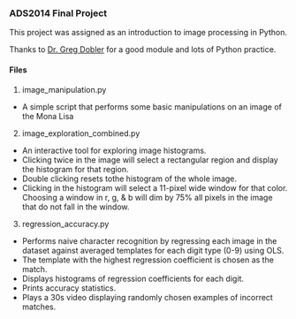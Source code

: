 ### ADS2014 Final Project

This project was assigned as an introduction to image processing in Python.

Thanks to [Dr. Greg Dobler](https://github.com/gdobler/ads14) for a good module and lots of Python practice.

#### Files

1. image_manipulation.py 
  * A simple script that performs some basic manipulations on an image of the Mona Lisa

2. image_exploration_combined.py
  * An interactive tool for exploring image histograms. 
  * Clicking twice in the image will select a rectangular region and display the histogram for that region. 
  * Double clicking resets tothe histogram of the whole image. 
  * Clicking in the histogram will select a 11-pixel wide window for that color. Choosing a window 
    in r, g, & b will dim by 75% all pixels in the image that do not fall in the window.
    
3. regression_accuracy.py
  * Performs naive character recognition by regressing each image in the dataset against averaged
    templates for each digit type (0-9) using OLS. 
  * The template with the highest regression coefficient is chosen as the match.
  * Displays histograms of regression coefficients for each digit.
  * Prints accuracy statistics.
  * Plays a 30s video displaying randomly chosen examples of incorrect matches.
